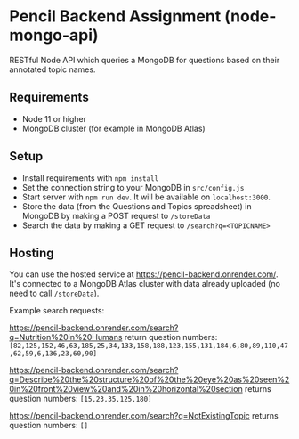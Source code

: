 # Pencil Backend Assignment (node-mongo-api)
RESTful Node API which queries a MongoDB for questions based on their annotated topic names.

## Requirements
- Node 11 or higher
- MongoDB cluster (for example in MongoDB Atlas)

## Setup
- Install requirements with `npm install`
- Set the connection string to your MongoDB in `src/config.js`
- Start server with `npm run dev`. It will be available on `localhost:3000`.
- Store the data (from the Questions and Topics spreadsheet) in MongoDB by making a POST request to `/storeData`
- Search the data by making a GET request to `/search?q=<TOPICNAME>`

## Hosting
You can use the hosted service at https://pencil-backend.onrender.com/.
It's connected to a MongoDB Atlas cluster with data already uploaded (no need to call `/storeData`).

Example search requests:

https://pencil-backend.onrender.com/search?q=Nutrition%20in%20Humans return question numbers: `[82,125,152,46,63,185,25,34,133,158,188,123,155,131,184,6,80,89,110,47,62,59,6,136,23,60,90]`

https://pencil-backend.onrender.com/search?q=Describe%20the%20structure%20of%20the%20eye%20as%20seen%20in%20front%20view%20and%20in%20horizontal%20section returns question numbers: `[15,23,35,125,180]`

https://pencil-backend.onrender.com/search?q=NotExistingTopic returns question numbers: `[]`